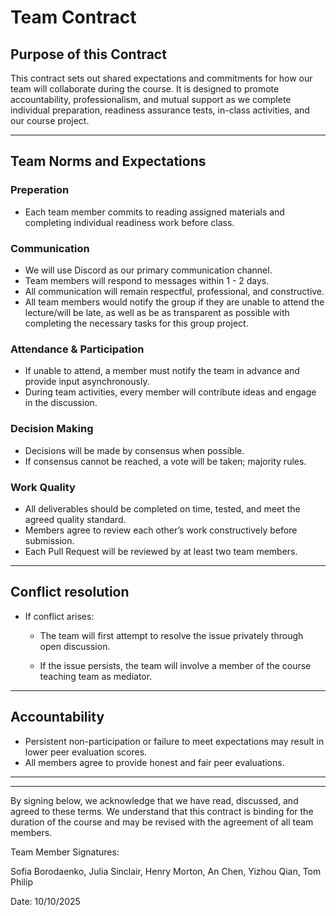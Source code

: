 # Team Contract
## Purpose of this Contract

This contract sets out shared expectations and commitments for how our team will collaborate during the course. It is designed to promote accountability, professionalism, and mutual support as we complete individual preparation, readiness assurance tests, in-class activities, and our course project.

---
## Team Norms and Expectations

### Preperation

* Each team member commits to reading assigned materials and completing individual readiness work before class.

### Communication

* We will use Discord as our primary communication channel.
* Team members will respond to messages within 1 - 2 days.
* All communication will remain respectful, professional, and constructive.
* All team members would notify the group if they are unable to attend the lecture/will be late, as well as be as transparent as possible with completing the necessary tasks for this group project.

### Attendance & Participation

* If unable to attend, a member must notify the team in advance and provide input asynchronously.
* During team activities, every member will contribute ideas and engage in the discussion.

### Decision Making

* Decisions will be made by consensus when possible.
* If consensus cannot be reached, a vote will be taken; majority rules.

### Work Quality

* All deliverables should be completed on time, tested, and meet the agreed quality standard.
* Members agree to review each other’s work constructively before submission.
* Each Pull Request will be reviewed by at least two team members.

---
## Conflict resolution

* If conflict arises:
  - The team will first attempt to resolve the issue privately through open discussion.

  - If the issue persists, the team will involve a member of the course teaching team as mediator.

---

## Accountability

* Persistent non-participation or failure to meet expectations may result in lower peer evaluation scores.
* All members agree to provide honest and fair peer evaluations.

---

---

By signing below, we acknowledge that we have read, discussed, and agreed to these terms. We understand that this contract is binding for the duration of the course and may be revised with the agreement of all team members.

Team Member Signatures:

Sofia Borodaenko, Julia Sinclair, Henry Morton, An Chen, Yizhou Qian, Tom Philip

Date: 10/10/2025